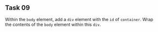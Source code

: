 ## Task 09
Within the `body` element, add a `div` element with the `id` of `container`. Wrap the contents of the `body` element within this `div`.